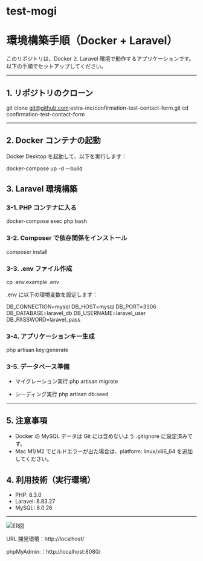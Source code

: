 # test-mogi


# 環境構築手順（Docker + Laravel）

このリポジトリは、Docker と Laravel 環境で動作するアプリケーションです。  
以下の手順でセットアップしてください。

---

## 1. リポジトリのクローン

git clone git@github.com:estra-inc/confirmation-test-contact-form.git
cd confirmation-test-contact-form

---

## 2. Docker コンテナの起動

Docker Desktop を起動して、以下を実行します：

docker-compose up -d --build



## 3. Laravel 環境構築

### 3-1. PHP コンテナに入る

docker-compose exec php bash

### 3-2. Composer で依存関係をインストール

composer install

### 3-3. .env ファイル作成

cp .env.example .env

.env に以下の環境変数を設定します：

DB_CONNECTION=mysql
DB_HOST=mysql
DB_PORT=3306
DB_DATABASE=laravel_db
DB_USERNAME=laravel_user
DB_PASSWORD=laravel_pass

### 3-4. アプリケーションキー生成

php artisan key:generate

### 3-5. データベース準備

- マイグレーション実行
php artisan migrate

- シーディング実行
php artisan db:seed

---

## 5. 注意事項

- Docker の MySQL データは Git には含めないよう .gitignore に設定済みです。  
- Mac M1/M2 でビルドエラーが出た場合は、platform: linux/x86_64 を追加してください。


## 4. 利用技術（実行環境）

- PHP: 8.3.0  
- Laravel: 8.83.27  
- MySQL: 8.0.26  

---

![ER図](src/public/images/testED.png.png)



URL
開発環境：http://localhost/

phpMyAdmin:：http://localhost:8080/